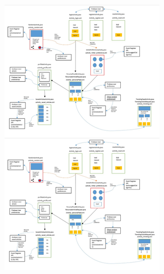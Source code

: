 ![Alt text](https://github.com/thymenyj/PositiveNews/blob/master/AppProjectOverview.JPG)
![Alt text](https://github.com/thymenyj/PositiveNews/blob/master/AppProjectOverview.JPG)
